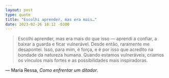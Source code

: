 ```yaml
---
layout: post
type: quote
title: "Escolhi aprender, mas era mais…"
date: 2023-02-26 18:12 -0300
---
```

>Escolhi aprender, mas era mais do que isso — aprendi a confiar, a baixar a guarda e ficar vulnerável. Desde então, raramente me desapontei. Isso, para mim, é força, e é por isso que acredito na bondade da natureza humana. Quando estamos vulneráveis, criamos os vínculos mais fortes e as possibilidades mais inspiradoras.

— Maria Ressa, _Como enfrentar um ditador_.